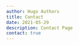 ```yaml
---
author: Hugo Authors
title: Contact
date: 2021-05-29
description: Contact Page
contact: true
---
```

